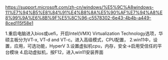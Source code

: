 https://support.microsoft.com/zh-cn/windows/%E5%9C%A8windows-11%E7%94%B5%E8%84%91%E4%B8%8A%E5%90%AF%E7%94%A8%E8%99%9A%E6%8B%9F%E5%8C%96-c5578302-6e43-4b4b-a449-8ced115f58e1

1.重启电脑进入bios或uefi，开启Intel(VMX) Virtualization Technology选项，华硕主板分为VT-x, VT-d and VT-c。进入高级模式，CPU配置，
2.win11中，设置，应用，可选功能，HyperV
3.设置虚拟机cpu，内存，安全->启用受信任的平台模块
4.启动虚拟机，按F12，进入win11安装界面
